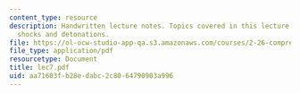 ```yaml
---
content_type: resource
description: Handwritten lecture notes. Topics covered in this lecture include oblique
  shocks and detonations.
file: https://ol-ocw-studio-app-qa.s3.amazonaws.com/courses/2-26-compressible-fluid-dynamics-spring-2004/aa71603fb28edabc2c8064790903a996_lec7.pdf
file_type: application/pdf
resourcetype: Document
title: lec7.pdf
uid: aa71603f-b28e-dabc-2c80-64790903a996
---
```

